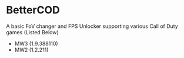 # BetterCOD
A basic FoV changer and FPS Unlocker supporting various Call of Duty games (Listed Below)
- MW3 (1.9.388110)
- MW2 (1.2.211)
